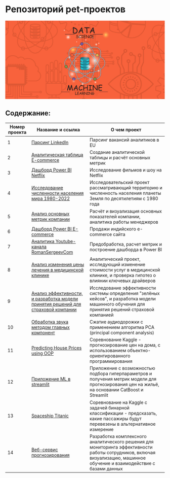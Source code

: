 # Репозиторий pet-проектов
![Image](pet_project.png)
## Содержание:
| Номер проекта | Название и ссылка | О чем проект                                                     |
|---------------|-------------------|------------------------------------------------------------------|
|1              |[Парсинг LinkedIn](https://github.com/AlexeyK12/Pet_projects/tree/main/Парсинг%20LinkedIn)|Парсинг вакансий аналитиков в EU|
|2              |[Аналитическая таблица E-commerce](https://github.com/AlexeyK12/Pet_projects/blob/main/Аналитическая%20таблица%20E-commerce/Аналитическая%20таблица%20E-commerce.ipynb)|Создание аналитической таблицы и расчёт основных метрик|
|3              |[Дашборд Power BI Netflix](https://github.com/AlexeyK12/Pet_projects/tree/main/Дашборд%20в%20Power%20BI%20-%20Netflix)|Исследование фильмов и шоу на Netflix|
|4              |[Исследование численности населения мира 1980-2022](https://github.com/AlexeyK12/Pet_projects/blob/main/Исследовательский%20анализ%20населения%20мира%201980-2022/Исследовательский%20анализ%20населения%20мира%201980-2022.ipynb)|Исследовательский проект рассматривающий территорию и численность населения планеты Земля по десятилетиям с 1980 года|
|5              |[Анализ основных метрик компании](https://github.com/AlexeyK12/Pet_projects/blob/main/Метрики%20компании/Расчёт%20и%20визуализация%20основных%20метрик%20компании.ipynb)|Расчёт и визуализация основных показателей компании, аналитика работы менеджеров|
|6              |[Дашборд Power BI E-commerce](https://github.com/AlexeyK12/Pet_projects/tree/main/Дашборд%20Power%20BI%20-%20E-commerce)|Продажи индийского e-commerce сайта|
|7              |[Аналитика Youtube-канала RomanSergeevCom](https://github.com/AlexeyK12/Pet_projects/tree/main/Аналитика%20Youtube-канала%20RomanSergeevCom)|Предобработка, расчет метрик и построение дашборда в Power BI|
|8              |[Анализ изменения цены лечения в медицинской клинике](https://github.com/AlexeyK12/Pet_projects/blob/main/Анализ%20изменения%20цены%20лечения%20в%20медицинской%20клинике/Анализ%20изменения%20цены%20лечения%20в%20медицинской%20клинике.ipynb)|Аналитический проект, исследующий изменение стоимости услуг в медицинской клинике, и проверка гипотез о влиянии ключевых драйверов|
|9              |[Анализ эффективности, и разработка модели принятия решений для страховой компании](https://github.com/AlexeyK12/Pet_projects/blob/main/Анализ%20эффективности%2C%20и%20разработка%20модели%20принятия%20решений/Система%20принятия%20решений%20страховой%20компанией.ipynb)|Исследование эффективности системы определения "зелёных кейсов", и разработка модели машинного обучения для принятия решений страховой компанией| 
|10             |[Обработка звука методом главных компонент](https://github.com/AlexeyK12/PET-projects/blob/main/Обработка%20звука%20методом%20главных%20компонент/Обработка%20звука%20методом%20главных%20компонент.ipynb)|Сжатие аудиодорожки с применением алгоритма PCA (principal component analysis)| 
|11             |[Predicting House Prices using OOP](https://github.com/AlexeyK12/PET-projects/blob/main/Predicting%20House%20Prices%20using%20OOP/Проект_2_ООП.ipynb)|Соревнование Kaggle - прогнозирование цен на дома, с использованием объектно-ориентированного программирования| 
|12             |[Приложение ML в streamlit](https://github.com/AlexeyK12/PET-projects/tree/main/Приложение%20ML%20в%20Streamlit)|Приложение с возможностью подбора гиперпараметров и получения метрик модели для прогнозирования цен на жильё, на основании CatBoost и Streamlit| 
|13             |[Spaceship Titanic](https://github.com/AlexeyK12/PET-projects/blob/main/Spaceship%20Titanic/Git_version.ipynb)|Соревнование на Kaggle с задачей бинарной классификации - предсказать, какие пассажиры будут перевезены в альтернативное измерение| 
|14             |[Веб-сервис прогнозирования](https://digitaltransformationleaguehack-hqka6umcdxxhzgrrzk7eeq.streamlit.app/)|Разработка комплексного аналитического решения для мониторинга эффективности работы сотрудников, включая визуализацию, машинное обучение и взаимодействие с базами данных| 
